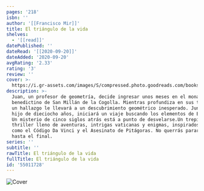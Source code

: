 ```yaml
---
pages: '218'
isbn: ''
author: '[[Francisco Mir]]'
title: El triángulo de la vida
shelves:
  - '[[read]]'
datePublished: ''
dateRead: '[[2020-09-20]]'
dateAdded: '2020-09-20'
avgRating: '2.33'
rating: '3'
review: ''
cover: >-
  https://i.gr-assets.com/images/S/compressed.photo.goodreads.com/books/1677850009l/55011728._SY475_.jpg
description: >-
  Juan, un profesor de geometría, decide ingresar unos meses en el monasterio
  benedictino de San Millán de la Cogolla. Mientras profundiza en sus trabajos,
  un hallazgo le llevará a un descubrimiento geométrico inesperado. Junto con su
  hijo de dieciocho años, iniciará un viaje buscando los elementos de Euclides.
  Un misterio de cinco siglos atrás está a punto de desvelarse.Un trepidante
  thriller lleno de aventuras, intrigas vaticanas y enigmas, inspirados en obras
  como el Código Da Vinci y el Asesinato de Pitágoras. No querrás parar de leer
  hasta el final.
series: ''
subtitle: ''
rawTitle: El triángulo de la vida
fullTitle: El triángulo de la vida
id: '55011728'
---
```

![Cover](https:&#x2F;&#x2F;i.gr-assets.com&#x2F;images&#x2F;S&#x2F;compressed.photo.goodreads.com&#x2F;books&#x2F;1677850009l&#x2F;55011728._SY475_.jpg)
